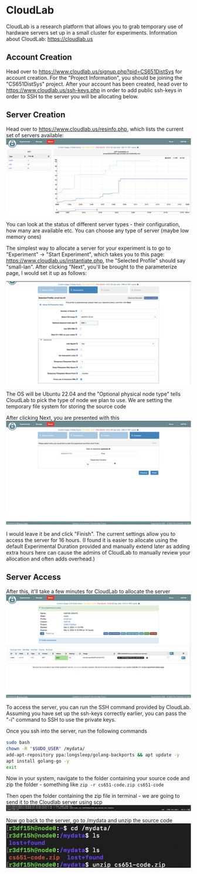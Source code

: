 # CloudLab

CloudLab is a research platform that allows you to grab temporary use of hardware servers set up
in a small cluster for experiments. Information about CloudLab: https://cloudlab.us

## Account Creation

Head over to https://www.cloudlab.us/signup.php?pid=CS651DistSys for account creation. For the "Project Information", you should be joining the "CS651DistSys" project.
After your account has been created, head over to https://www.cloudlab.us/ssh-keys.php in order to add public ssh-keys in order to SSH to the server you will be allocating below.

## Server Creation

Head over to https://www.cloudlab.us/resinfo.php, which lists the current set of servers available:
![Cluster Status](cluster_status.png)

You can look at the status of different server types - their configuration, how many are available etc. You can choose any type of server (maybe low memory ones)

The simplest way to allocate a server for your experiment is to go to "Experiment" -> "Start Experiment", which takes you to this page: https://www.cloudlab.us/instantiate.php, the "Selected Profile" should say "small-lan". After clicking "Next", you'll be brought to the parameterize page, I would set it up as follows:

![Server Creation 1](srv_cre_1.png)

The OS will be Ubuntu 22.04 and the "Optional physical node type" tells CloudLab to pick the type of node we plan to use. We are setting the temporary file system for storing the source code

After clicking Next, you are presented with this
![schedule](schedule.png)

I would leave it be and click "Finish". The current settings allow you to access the server for 16 hours. (I found it is easier to allocate using the default Experimental Duration provided and manually extend later as adding extra hours here can cause the admins of CloudLab to manually review your allocation and often adds overhead.)

## Server Access

After this, it'll take a few minutes for CloudLab to allocate the server
![server list](server_lst.png)

To access the server, you can run the SSH command provided by CloudLab. Assuming you have set up the ssh-keys correctly earlier, you can pass the "-i" command to SSH to use the private keys.

Once you ssh into the server, run the following commands

```sh
sudo bash
chown -R "$SUDO_USER" /mydata/
add-apt-repository ppa:longsleep/golang-backports && apt update -y 
apt install golang-go -y
exit
```

Now in your system, navigate to the folder containing your source code and zip the folder - something like `zip -r cs651-code.zip cs651-code`

Then open the folder containing the zip file in terminal - we are going to send it to the Cloudlab server using scp
![scp](scp.png)

Now go back to the server, go to /mydata and unzip the source code
![unzip](unzip.png)
